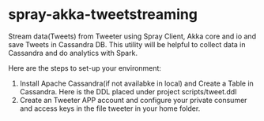 # spray-akka-tweetstreaming

Stream data(Tweets) from Tweeter using Spray Client, Akka core and io and save Tweets in Cassandra DB. 
This utility will be helpful to collect data in Cassandra and do analytics with Spark.

Here are the steps to set-up your environment:

1. Install Apache Cassandra(if not availabke in local) and Create a Table in Cassandra. Here is the DDL placed under project scripts/tweet.ddl
2. Create an Tweeter APP account and configure your private consumer and access keys in the file tweeter in your home folder.
